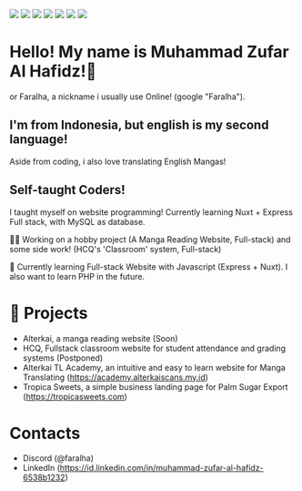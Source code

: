 <img src="https://img.shields.io/badge/HTML5-E34F26.svg?style=for-the-badge&logo=HTML5&logoColor=white"> <img src="https://img.shields.io/badge/CSS3-1572B6.svg?style=for-the-badge&logo=CSS3&logoColor=white"> <img src="https://img.shields.io/badge/JavaScript-F7DF1E.svg?style=for-the-badge&logo=JavaScript&logoColor=black"> <img src="https://img.shields.io/badge/Express-000000.svg?style=for-the-badge&logo=Express&logoColor=white"> <img src="https://img.shields.io/badge/Nuxt.js-00DC82.svg?style=for-the-badge&logo=nuxtdotjs&logoColor=white">
<img src="https://img.shields.io/badge/Vue.js-4FC08D.svg?style=for-the-badge&logo=vuedotjs&logoColor=white"> <img src="https://img.shields.io/badge/MySQL-4479A1.svg?style=for-the-badge&logo=MySQL&logoColor=white">

# Hello! My name is Muhammad Zufar Al Hafidz!👋
or Faralha, a nickname i usually use Online! (google "Faralha").
## I'm from Indonesia, but english is my second language!
Aside from coding, i also love translating English Mangas!
## Self-taught Coders!
I taught myself on website programming! Currently learning Nuxt + Express Full stack, with MySQL as database.


👩‍💻 Working on a hobby project (A Manga Reading Website, Full-stack) and some side work! (HCQ's 'Classroom' system, Full-stack)

🧠 Currently learning Full-stack Website with Javascript (Express + Nuxt). I also want to learn PHP in the future.

# 📓 Projects
- Alterkai, a manga reading website (Soon)
- HCQ, Fullstack classroom website for student attendance and grading systems (Postponed)
- Alterkai TL Academy, an intuitive and easy to learn website for Manga Translating (https://academy.alterkaiscans.my.id)
- Tropica Sweets, a simple business landing page for Palm Sugar Export (https://tropicasweets.com) 

# Contacts
- Discord (@faralha)
- LinkedIn (https://id.linkedin.com/in/muhammad-zufar-al-hafidz-6538b1232)
